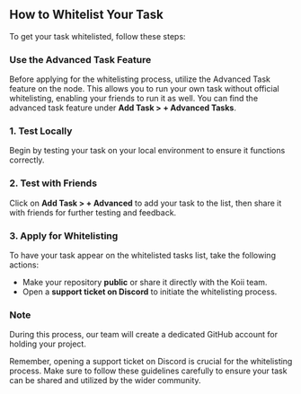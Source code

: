 ## How to Whitelist Your Task

To get your task whitelisted, follow these steps:

### Use the Advanced Task Feature
Before applying for the whitelisting process, utilize the Advanced Task feature on the node. This allows you to run your own task without official whitelisting, enabling your friends to run it as well. You can find the advanced task feature under **Add Task > + Advanced Tasks**. 

### 1. Test Locally
Begin by testing your task on your local environment to ensure it functions correctly. 

### 2. Test with Friends
Click on **Add Task > + Advanced** to add your task to the list, then share it with friends for further testing and feedback. 

### 3. Apply for Whitelisting
To have your task appear on the whitelisted tasks list, take the following actions:
  - Make your repository **public** or share it directly with the Koii team.
  - Open a **support ticket on Discord** to initiate the whitelisting process. 

### Note
During this process, our team will create a dedicated GitHub account for holding your project. 

Remember, opening a support ticket on Discord is crucial for the whitelisting process. Make sure to follow these guidelines carefully to ensure your task can be shared and utilized by the wider community.
